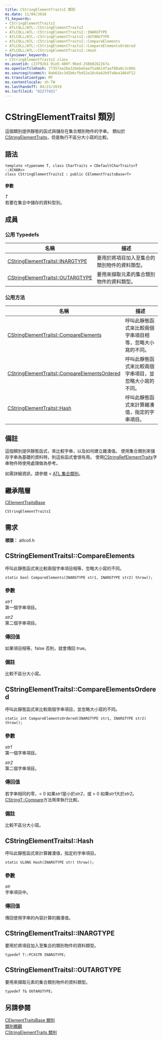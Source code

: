 ```yaml
---
title: CStringElementTraitsI 類別
ms.date: 11/04/2016
f1_keywords:
- CStringElementTraitsI
- ATLCOLL/ATL::CStringElementTraitsI
- ATLCOLL/ATL::CStringElementTraitsI::INARGTYPE
- ATLCOLL/ATL::CStringElementTraitsI::OUTARGTYPE
- ATLCOLL/ATL::CStringElementTraitsI::CompareElements
- ATLCOLL/ATL::CStringElementTraitsI::CompareElementsOrdered
- ATLCOLL/ATL::CStringElementTraitsI::Hash
helpviewer_keywords:
- CStringElementTraitsI class
ms.assetid: c23f92b1-91e5-400f-96ed-258b02622b7a
ms.openlocfilehash: 77357aa2be326ebebaaf5a8614faaf88a0c3c06b
ms.sourcegitcommit: 0ab61bc3d2b6cfbd52a16c6ab2b97a8ea1864f12
ms.translationtype: MT
ms.contentlocale: zh-TW
ms.lasthandoff: 04/23/2019
ms.locfileid: "62277431"
---
```

# <a name="cstringelementtraitsi-class"></a>CStringElementTraitsI 類別

這個類別提供靜態的函式與儲存在集合類別物件的字串。 類似於[CStringElementTraits](../../atl/reference/cstringelementtraits-class.md)，但是執行不區分大小寫的比較。

## <a name="syntax"></a>語法

```
template <typename T, class CharTraits = CDefaultCharTraits<T ::XCHAR>>
class CStringElementTraitsI : public CElementTraitsBase<T>
```

#### <a name="parameters"></a>參數

*T*<br/>
若要在集合中儲存的資料型別。

## <a name="members"></a>成員

### <a name="public-typedefs"></a>公用 Typedefs

|名稱|描述|
|----------|-----------------|
|[CStringElementTraitsI::INARGTYPE](#inargtype)|要用於將項目加入至集合的類別物件的資料類型。|
|[CStringElementTraitsI::OUTARGTYPE](#outargtype)|要用來擷取元素的集合類別物件的資料類型。|

### <a name="public-methods"></a>公用方法

|名稱|描述|
|----------|-----------------|
|[CStringElementTraitsI::CompareElements](#compareelements)|呼叫此靜態函式來比較兩個字串項目相等，忽略大小寫的不同。|
|[CStringElementTraitsI::CompareElementsOrdered](#compareelementsordered)|呼叫此靜態函式來比較兩個字串項目，並忽略大小寫的不同。|
|[CStringElementTraitsI::Hash](#hash)|呼叫此靜態函式來計算雜湊值，指定的字串項目。|

## <a name="remarks"></a>備註

這個類別提供靜態函式，來比較字串，以及如何建立雜湊值。 使用集合類別來儲存字串為基礎的資料時，則這些函式會很有用。 使用[CStringRefElementTraits](../../atl/reference/cstringrefelementtraits-class.md)字串物件時使用處理做為參考。

如需詳細資訊，請參閱 < [ATL 集合類別](../../atl/atl-collection-classes.md)。

## <a name="inheritance-hierarchy"></a>繼承階層

[CElementTraitsBase](../../atl/reference/celementtraitsbase-class.md)

`CStringElementTraitsI`

## <a name="requirements"></a>需求

**標頭：** atlcoll.h

##  <a name="compareelements"></a>  CStringElementTraitsI::CompareElements

呼叫此靜態函式來比較兩個字串項目相等，忽略大小寫的不同。

```
static bool CompareElements(INARGTYPE str1, INARGTYPE str2) throw();
```

### <a name="parameters"></a>參數

*str1*<br/>
第一個字串項目。

*str2*<br/>
第二個字串項目。

### <a name="return-value"></a>傳回值

如果項目相等，false 否則，就會傳回 true。

### <a name="remarks"></a>備註

比較不區分大小寫。

##  <a name="compareelementsordered"></a>  CStringElementTraitsI::CompareElementsOrdered

呼叫此靜態函式來比較兩個字串項目，並忽略大小寫的不同。

```
static int CompareElementsOrdered(INARGTYPE str1, INARGTYPE str2) throw();
```

### <a name="parameters"></a>參數

*str1*<br/>
第一個字串項目。

*str2*<br/>
第二個字串項目。

### <a name="return-value"></a>傳回值

若字串相同的零，< 0 如果*str1*是小於*str2*，或 > 0 如果*str1*大於*str2*。 [CStringT::Compare](../../atl-mfc-shared/reference/cstringt-class.md#compare)方法用來執行比較。

### <a name="remarks"></a>備註

比較不區分大小寫。

##  <a name="hash"></a>  CStringElementTraitsI::Hash

呼叫此靜態函式來計算雜湊值，指定的字串項目。

```
static ULONG Hash(INARGTYPE str) throw();
```

### <a name="parameters"></a>參數

*str*<br/>
字串項目中。

### <a name="return-value"></a>傳回值

傳回使用字串的內容計算的雜湊值。

##  <a name="inargtype"></a>  CStringElementTraitsI::INARGTYPE

要用於將項目加入至集合的類別物件的資料類型。

```
typedef T::PCXSTR INARGTYPE;
```

##  <a name="outargtype"></a>  CStringElementTraitsI::OUTARGTYPE

要用來擷取元素的集合類別物件的資料類型。

```
typedef T& OUTARGTYPE;
```

## <a name="see-also"></a>另請參閱

[CElementTraitsBase 類別](../../atl/reference/celementtraitsbase-class.md)<br/>
[類別概觀](../../atl/atl-class-overview.md)<br/>
[CStringElementTraits 類別](../../atl/reference/cstringelementtraits-class.md)
